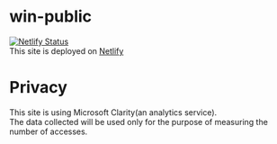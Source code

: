 # win-public
[![Netlify Status](https://api.netlify.com/api/v1/badges/c19889c8-770d-497f-9c0d-f86942fb764b/deploy-status)](https://app.netlify.com/sites/win10-2/deploys)  
This site is deployed on [Netlify](https://netlify.com)

# Privacy
This site is using Microsoft Clarity(an analytics service).  
The data collected will be used only for the purpose of measuring the number of accesses.
